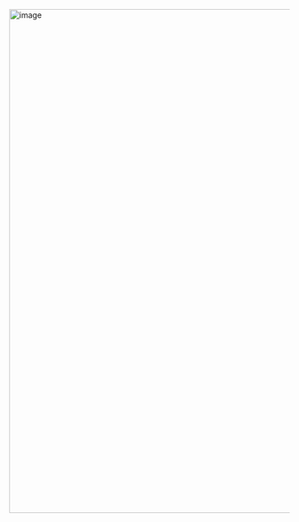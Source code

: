 <img width="1765" height="905" alt="image" src="https://github.com/user-attachments/assets/8926da79-6b09-476f-8814-755076e16786" />
